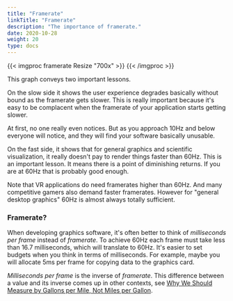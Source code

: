 ```yaml
---
title: "Framerate"
linkTitle: "Framerate"
description: "The importance of framerate."
date: 2020-10-28
weight: 20
type: docs
---
```


{{< imgproc framerate Resize "700x" >}}
{{< /imgproc >}}

This graph conveys two important lessons.

On the slow side it shows the user experience degrades basically without
bound as the framerate gets slower. This is really important because it's
easy to be complacent when the framerate of your application starts getting
slower.

At first, no one really even notices. But as you approach 10Hz and below
everyone will notice, and they will find your software basically unusable.

On the fast side, it shows that for general graphics and scientific
visualization, it really doesn't pay to render things faster than 60Hz.
This is an important lesson. It means there is a point of diminishing
returns. If you are at 60Hz that is probably good enough.

Note that VR applications do need framerates higher than 60Hz. And many
competitive gamers also demand faster framerates. However for "general
desktop graphics" 60Hz is almost always totally sufficient.

### Framerate?

When developing graphics software, it's often better to think of
_milliseconds per frame_ instead of _framerate_. To achieve 60Hz each frame
must take less than 16.7 milliseconds, which will translate to 60Hz. It's
easier to set budgets when you think in terms of milliseconds. For
example, maybe you will allocate 5ms per frame for copying data to the
graphics card.

_Milliseconds per frame_ is the inverse of _framerate_. This difference
between a value and its inverse comes up in other contexts, see <a
href="https://www.popularmechanics.com/cars/a12367/4324986/">Why We Should
Measure by Gallons per Mile, Not Miles per Gallon</a>.
